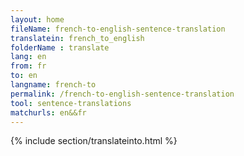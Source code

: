```yaml
---
layout: home
fileName: french-to-english-sentence-translation
translatein: french_to_english
folderName : translate
lang: en
from: fr
to: en
langname: french-to
permalink: /french-to-english-sentence-translation
tool: sentence-translations
matchurls: en&&fr
---
```

{% include section/translateinto.html %}

